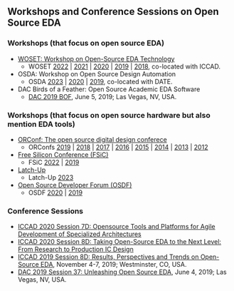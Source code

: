 ## Workshops and Conference Sessions on Open Source EDA

### Workshops (that focus on open source EDA)
- [WOSET: Workshop on Open-Source EDA Technology](https://woset-workshop.github.io/)
  - WOSET [2022](https://woset-workshop.github.io/WOSET2022.html) | [2021](https://woset-workshop.github.io/WOSET2021.html) | [2020](https://woset-workshop.github.io/) | [2019](https://woset-workshop.github.io/WOSET2019.html) | [2018](https://woset-workshop.github.io/WOSET2018.html), co-located with ICCAD.
- OSDA: Workshop on Open Source Design Automation
  - OSDA [2023](http://osda.ws/) | [2020](https://osda.ws/past-events/osda2020/) | [2019](https://osda.gitlab.io/), co-located with DATE.
- DAC Birds of a Feather: Open Source Academic EDA Software
  - [DAC 2019 BOF](https://github.com/The-OpenROAD-Project/Birds-of-a-Feather-Open-Source-Academic-EDA-Software/wiki/DAC-2019-Birds-of-a-Feather:-Open-Source-Academic-EDA-Software), June 5, 2019; Las Vegas, NV, USA.

### Workshops (that focus on open source hardware but also mention EDA tools)
+ [ORConf: The open source digital design conferece](https://orconf.org/)
  - ORConfs [2019](https://orconf.org/2019/) | [2018](https://orconf.org/2018/) | [2017](https://orconf.org/2017/) | [2016](https://orconf.org/2016/) | [2015](https://orconf.org/2015/) | [2014](https://orconf.org/2014/) | [2013](https://orconf.org/2013/) | [2012](https://orconf.org/2012/)
+ [Free Silicon Conference (FSiC)](https://f-si.org/)
  - FSiC [2022](https://wiki.f-si.org/index.php/FSiC2022) | [2019](https://wiki.f-si.org/index.php/FSiC2019)
+ [Latch-Up](https://www.fossi-foundation.org/latchup/)
  - Latch-Up [2023](https://www.fossi-foundation.org/latchup/)
+ [Open Source Developer Forum (OSDF)](https://www.osdforum.org/)
  - OSDF [2020](https://www.osdforum.org/) | [2019](https://www.osdforum.org/2019/)

### Conference Sessions
- [ICCAD 2020 Session 7D: Opensource Tools and Platforms for Agile Development of Specialized Architectures](https://iccad.com/event_details?id=305-7-D)
- [ICCAD 2020 Session 8D: Taking Open-Source EDA to the Next Level: From Research to Production IC Design](https://iccad.com/event_details?id=305-8-D)
- [ICCAD 2019 Session 8D: Results, Perspectives and Trends on Open-Source EDA](https://www.mpassociates.com/events/browseproceedings.aspx?confid=283), November 4-7, 2019; Westminster, CO, USA.
- [DAC 2019 Session 37: Unleashing Open Source EDA](http://www2.dac.com/events/eventdetails.aspx?id=267-37), June 4, 2019; Las Vegas, NV, USA.
